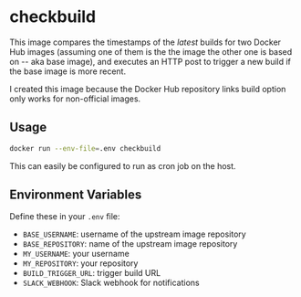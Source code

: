 # checkbuild

This image compares the timestamps of the *latest* builds for two Docker Hub images (assuming one of them is the the image the other one is based on -- aka base image), and executes an HTTP post to trigger a new build if the base image is more recent.

I created this image because the Docker Hub repository links build option only works for non-official images.

## Usage

```bash
docker run --env-file=.env checkbuild
```

This can easily be configured to run as cron job on the host.

## Environment Variables

Define these in your `.env` file:

* `BASE_USERNAME`: username of the upstream image repository
* `BASE_REPOSITORY`: name of the upstream image repository
* `MY_USERNAME`: your username
* `MY_REPOSITORY`: your repository
* `BUILD_TRIGGER_URL`: trigger build URL
* `SLACK_WEBHOOK`: Slack webhook for notifications
